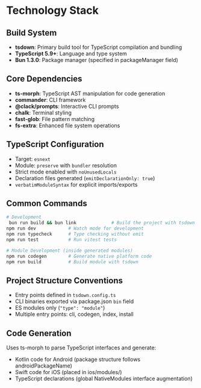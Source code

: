 # Technology Stack

## Build System

- **tsdown**: Primary build tool for TypeScript compilation and bundling
- **TypeScript 5.9+**: Language and type system
- **Bun 1.3.0**: Package manager (specified in packageManager field)

## Core Dependencies

- **ts-morph**: TypeScript AST manipulation for code generation
- **commander**: CLI framework
- **@clack/prompts**: Interactive CLI prompts
- **chalk**: Terminal styling
- **fast-glob**: File pattern matching
- **fs-extra**: Enhanced file system operations

## TypeScript Configuration

- Target: `esnext`
- Module: `preserve` with `bundler` resolution
- Strict mode enabled with `noUnusedLocals`
- Declaration files generated (`emitDeclarationOnly: true`)
- `verbatimModuleSyntax` for explicit imports/exports

## Common Commands

```bash
# Development
 bun run build && bun link             # Build the project with tsdown
npm run dev            # Watch mode for development
npm run typecheck      # Type checking without emit
npm run test           # Run vitest tests

# Module Development (inside generated modules)
npm run codegen        # Generate native platform code
npm run build          # Build module with tsdown
```

## Project Structure Conventions

- Entry points defined in `tsdown.config.ts`
- CLI binaries exported via package.json `bin` field
- ES modules only (`"type": "module"`)
- Multiple entry points: cli, codegen, index, install

## Code Generation

Uses ts-morph to parse TypeScript interfaces and generate:
- Kotlin code for Android (package structure follows androidPackageName)
- Swift code for iOS (placed in ios/modules/)
- TypeScript declarations (global NativeModules interface augmentation)
